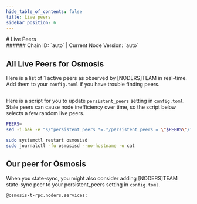 ```yaml
---
hide_table_of_contents: false
title: Live peers
sidebar_position: 6
---
```


<div class="h1-with-icon icon-osmosis">
# Live Peers
</div>
###### Chain ID: `auto` | Current Node Version: `auto`

## All Live Peers for Osmosis
Here is a list of 1 active peers as observed by [NODERS]TEAM in real-time. Add them to your `config.toml` if you have trouble finding peers.

```bash

```

Here is a script for you to update `persistent_peers` setting in `config.toml`. Stale peers can cause node inefficiency over time, so the script below selects a few random live peers.

```bash
PEERS=
sed -i.bak -e "s/^persistent_peers *=.*/persistent_peers = \"$PEERS\"/" ~/.osmosisd/config/config.toml

sudo systemctl restart osmosisd
sudo journalctl -fu osmosisd --no-hostname -o cat
```

## Our peer for Osmosis
When you state-sync, you might also consider adding [NODERS]TEAM state-sync peer to your persistent_peers setting in `config.toml`.

```bash
@osmosis-t-rpc.noders.services:
```